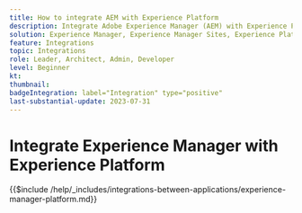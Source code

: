 ```yaml
---
title: How to integrate AEM with Experience Platform
description: Integrate Adobe Experience Manager (AEM) with Experience Platform to maximize the value of your data.
solution: Experience Manager, Experience Manager Sites, Experience Platform
feature: Integrations
topic: Integrations
role: Leader, Architect, Admin, Developer
level: Beginner
kt:
thumbnail:
badgeIntegration: label="Integration" type="positive"
last-substantial-update: 2023-07-31
---
```


# Integrate Experience Manager with Experience Platform

{{$include /help/_includes/integrations-between-applications/experience-manager-platform.md}}
